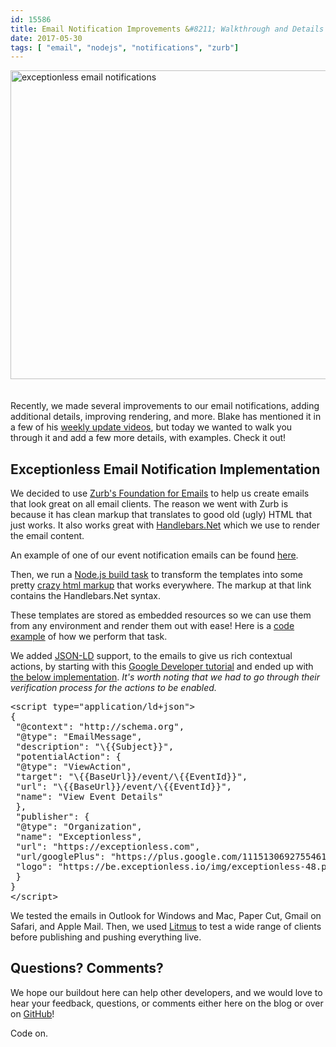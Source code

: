 ```yaml
---
id: 15586
title: Email Notification Improvements &#8211; Walkthrough and Details
date: 2017-05-30
tags: [ "email", "nodejs", "notifications", "zurb"]
---
```

<img loading="lazy" class="aligncenter size-large wp-image-15587" style="margin-bottom: 20px;" src="/assets/email-improvements-header-1024x538.jpg" alt="exceptionless email notifications" width="940" height="494" data-id="15587" srcset="/assets/email-improvements-header-1024x538.jpg 1024w, /assets/email-improvements-header-300x158.jpg 300w, /assets/email-improvements-header-768x403.jpg 768w, /assets/email-improvements-header.jpg 1200w" sizes="(max-width: 940px) 100vw, 940px" />

Recently, we made several improvements to our email notifications, adding additional details, improving rendering, and more. Blake has mentioned it in a few of his [weekly update videos](/category/weekly-updates/), but today we wanted to walk you through it and add a few more details, with examples. Check it out!<!--more-->

## Exceptionless Email Notification Implementation

We decided to use [Zurb's Foundation for Emails](https://github.com/zurb/foundation-emails) to help us create emails that look great on all email clients. The reason we went with Zurb is because it has clean markup that translates to good old (ugly) HTML that just works. It also works great with [Handlebars.Net](https://github.com/rexm/Handlebars.Net) which we use to render the email content.

An example of one of our event notification emails can be found [here](https://github.com/exceptionless/Exceptionless/blob/master/src/Exceptionless.EmailTemplates/src/pages/event-notice.html).

Then, we run a [Node.js build task](https://github.com/exceptionless/Exceptionless/tree/master/src/Exceptionless.EmailTemplates#build-commands) to transform the templates into some pretty [crazy html markup](https://github.com/exceptionless/Exceptionless/blob/master/src/Exceptionless.Core/Mail/Templates/event-notice.html) that works everywhere. The markup at that link contains the Handlebars.Net syntax.

These templates are stored as embedded resources so we can use them from any environment and render them out with ease! Here is a [code example](https://github.com/exceptionless/Exceptionless/blob/master/src/Exceptionless.Core/Mail/Mailer.cs#L260-L277) of how we perform that task.

We added [JSON-LD](https://json-ld.org/) support, to the emails to give us rich contextual actions, by starting with this [Google Developer tutorial](https://developers.google.com/gmail/markup/getting-started) and ended up with [the below implementation](https://github.com/exceptionless/Exceptionless/blob/master/src/Exceptionless.EmailTemplates/src/pages/event-notice.html#L75-L94). _It's worth noting that we had to go through their verification process for the actions to be enabled._

<pre class="brush: jscript; title: ; notranslate" title="">&lt;script type="application/ld+json"&gt;
{
 "@context": "http://schema.org",
 "@type": "EmailMessage",
 "description": "\{{Subject}}",
 "potentialAction": {
 "@type": "ViewAction",
 "target": "\{{BaseUrl}}/event/\{{EventId}}",
 "url": "\{{BaseUrl}}/event/\{{EventId}}",
 "name": "View Event Details"
 },
 "publisher": {
 "@type": "Organization",
 "name": "Exceptionless",
 "url": "https://exceptionless.com",
 "url/googlePlus": "https://plus.google.com/111513069275546127753",
 "logo": "https://be.exceptionless.io/img/exceptionless-48.png"
 }
}
&lt;/script&gt;
</pre>

We tested the emails in Outlook for Windows and Mac, Paper Cut, Gmail on Safari, and Apple Mail. Then, we used [Litmus](https://litmus.com) to test a wide range of clients before publishing and pushing everything live.

## Questions? Comments?

We hope our buildout here can help other developers, and we would love to hear your feedback, questions, or comments either here on the blog or over on [GitHub](https://github.com/exceptionless/Exceptionless/issues)!

Code on.


